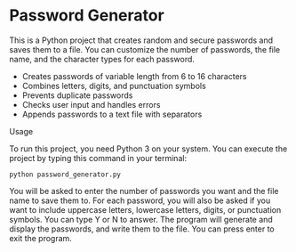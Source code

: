 <html>
<head>
    <title>Password Generator</title>
</head>
<body>
    <h1>Password Generator</h1>
    <p>This is a Python project that creates random and secure passwords and saves them to a file. You can customize the number of passwords, the file name, and the character types for each password.</p>
    <ul>
        <li>Creates passwords of variable length from 6 to 16 characters</li>
        <li>Combines letters, digits, and punctuation symbols</li>
        <li>Prevents duplicate passwords</li>
        <li>Checks user input and handles errors</li>
        <li>Appends passwords to a text file with separators</li>
    </ul>
    <p>Usage</p>
    <p>To run this project, you need Python 3 on your system. You can execute the project by typing this command in your terminal:</p>
    <pre><code>python password_generator.py</code></pre>
    <p>You will be asked to enter the number of passwords you want and the file name to save them to. For each password, you will also be asked if you want to include uppercase letters, lowercase letters, digits, or punctuation symbols. You can type Y or N to answer. The program will generate and display the passwords, and write them to the file. You can press enter to exit the program.</p>
</body>
</html>
